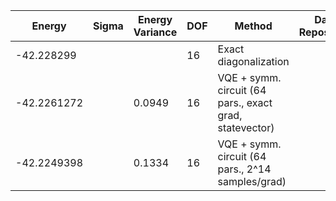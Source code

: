 | Energy      | Sigma   | Energy Variance   | DOF | Method                                                       | Data Repository |
|-------------|---------|-------------------|-----|--------------------------------------------------------------|-----------------|
| -42.228299  |         |                   | 16  | Exact diagonalization                                        |                 |
| -42.2261272 |         | 0.0949            | 16  | VQE + symm. circuit (64 pars., exact grad, statevector)      |                 |
| -42.2249398 |         | 0.1334            | 16  | VQE + symm. circuit (64 pars., 2^14 samples/grad)            |                 |
